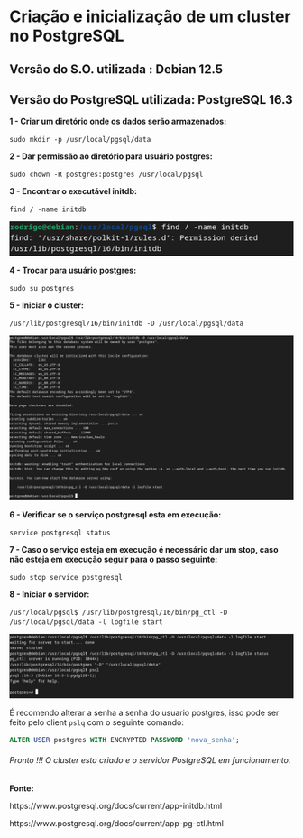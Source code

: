 <h1>Criação e inicialização de um cluster no PostgreSQL</h1>

<h2>Versão do S.O. utilizada : Debian 12.5</h2>
<h2>Versão do PostgreSQL utilizada: PostgreSQL 16.3</h2>


**1 - Criar um diretório onde os dados serão armazenados:**

`sudo mkdir -p /usr/local/pgsql/data`


**2 - Dar permissão ao diretório para usuário postgres:**

`sudo chown -R postgres:postgres /usr/local/pgsql`

 
**3 - Encontrar o executável initdb:**

`find / -name initdb`

<img src="https://github.com/ramos-r29/PostgreSQL/blob/main/01-PostgreSQL-install-debian/imagens/find.png" alt="Saida do comando find">

**4 - Trocar para usuário postgres:**

`sudo su postgres`


**5 - Iniciar o cluster:**

`/usr/lib/postgresql/16/bin/initdb -D /usr/local/pgsql/data`


<img src="https://github.com/ramos-r29/PostgreSQL/blob/main/01-PostgreSQL-install-debian/imagens/initdb.png" alt="Saida do comando initidb">

**6 - Verificar se o serviço postgresql esta em execução:**

`service postgresql status`


**7 - Caso o serviço esteja em execução é necessário dar um stop, caso não esteja em execução seguir para o passo seguinte:**

`sudo stop service postgresql`


**8 - Iniciar o servidor:**

`/usr/local/pgsql$ /usr/lib/postgresql/16/bin/pg_ctl -D /usr/local/pgsql/data -l logfile start`


<img src="https://github.com/ramos-r29/PostgreSQL/blob/main/01-PostgreSQL-install-debian/imagens/pg_ctl.png" alt="Saida do comando pg_ctrl">

É recomendo alterar a senha a senha do usuario postgres, isso pode ser feito pelo client `pslq` com o seguinte comando:

```sql
ALTER USER postgres WITH ENCRYPTED PASSWORD 'nova_senha';
```

<h6>Pronto !!! O cluster esta criado e o servidor PostgreSQL em funcionamento.</h6>

**Fonte:**
<p>https://www.postgresql.org/docs/current/app-initdb.html</p>
<p>https://www.postgresql.org/docs/current/app-pg-ctl.html</p>


